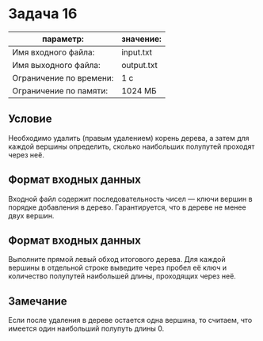 # Задача 16

| параметр:               | значение:  |
| ----------------------- | ---------- |
| Имя входного файла:     | input.txt  |
| Имя выходного файла:    | output.txt |
| Ограничение по времени: | 1 с        |
| Ограничение по памяти:  | 1024 МБ    |

## Условие
Необходимо удалить (правым удалением) корень дерева, а затем для каждой вершины определить, сколько наибольших полупутей проходят через неё.

## Формат входных данных
Входной файл содержит последовательность чисел — ключи вершин в порядке добавления в дерево. Гарантируется, что в дереве не менее двух вершин.

## Формат входных данных
Выполните прямой левый обход итогового дерева. Для каждой вершины в отдельной строке выведите через пробел её ключ и количество полупутей наибольшей длины, проходящих через неё.

## Замечание
Если после удаления в дереве остается одна вершина, то считаем, что имеется один наибольший полупуть длины 0.